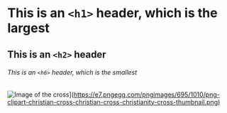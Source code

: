 # This is an `<h1>` header, which is the largest

## This is an `<h2>` header

###### This is an `<h6>` header, which is the smallest
![Image of the cross]([https://octodex.github.com/images/yaktocat.png)](https://e7.pngegg.com/pngimages/695/1010/png-clipart-christian-cross-christian-cross-christianity-cross-thumbnail.png)
